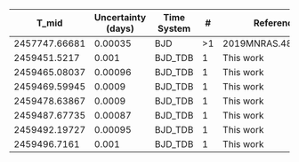 |T_mid|Uncertainty (days)           |Time System|#                                            |Reference                           |
|-----|-----------------------------|-----------|---------------------------------------------|------------------------------------|
|2457747.66681|0.00035                      |BJD        |>1                                           |2019MNRAS.485.5790T                 |
|2459451.5217|0.001                        |BJD_TDB    |1                                            |This work                           |
|2459465.08037|0.00096                      |BJD_TDB    |1                                            |This work                           |
|2459469.59945|0.0009                       |BJD_TDB    |1                                            |This work                           |
|2459478.63867|0.0009                       |BJD_TDB    |1                                            |This work                           |
|2459487.67735|0.00087                      |BJD_TDB    |1                                            |This work                           |
|2459492.19727|0.00095                      |BJD_TDB    |1                                            |This work                           |
|2459496.7161|0.001                        |BJD_TDB    |1                                            |This work                           |
